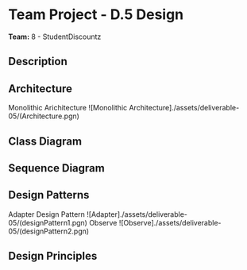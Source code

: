 # Team Project - D.5 Design

**Team:** 8 - StudentDiscountz

## Description

## Architecture
Monolithic Arichitecture
![Monolithic Architecture]./assets/deliverable-05/(Architecture.pgn)

## Class Diagram

## Sequence Diagram

## Design Patterns
Adapter Design Pattern
![Adapter]./assets/deliverable-05/(designPattern1.pgn)
Observe
![Observe]./assets/deliverable-05/(designPattern2.pgn)

## Design Principles

